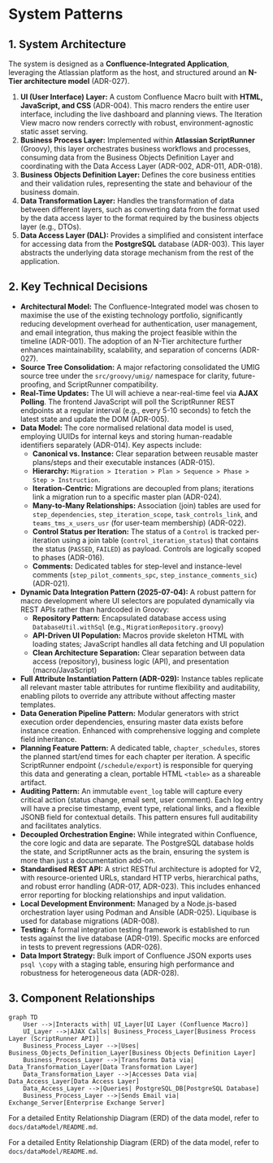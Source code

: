 # System Patterns

## 1. System Architecture

The system is designed as a **Confluence-Integrated Application**, leveraging the Atlassian platform as the host, and structured around an **N-Tier architecture model** (ADR-027).

1. **UI (User Interface) Layer:** A custom Confluence Macro built with **HTML, JavaScript, and CSS** (ADR-004). This macro renders the entire user interface, including the live dashboard and planning views. The Iteration View macro now renders correctly with robust, environment-agnostic static asset serving.
2. **Business Process Layer:** Implemented within **Atlassian ScriptRunner** (Groovy), this layer orchestrates business workflows and processes, consuming data from the Business Objects Definition Layer and coordinating with the Data Access Layer (ADR-002, ADR-011, ADR-018).
3. **Business Objects Definition Layer:** Defines the core business entities and their validation rules, representing the state and behaviour of the business domain.
4. **Data Transformation Layer:** Handles the transformation of data between different layers, such as converting data from the format used by the data access layer to the format required by the business objects layer (e.g., DTOs).
5. **Data Access Layer (DAL):** Provides a simplified and consistent interface for accessing data from the **PostgreSQL** database (ADR-003). This layer abstracts the underlying data storage mechanism from the rest of the application.

## 2. Key Technical Decisions

* **Architectural Model:** The Confluence-Integrated model was chosen to maximise the use of the existing technology portfolio, significantly reducing development overhead for authentication, user management, and email integration, thus making the project feasible within the timeline (ADR-001). The adoption of an N-Tier architecture further enhances maintainability, scalability, and separation of concerns (ADR-027).
* **Source Tree Consolidation:** A major refactoring consolidated the UMIG source tree under the `src/groovy/umig/` namespace for clarity, future-proofing, and ScriptRunner compatibility.
* **Real-Time Updates:** The UI will achieve a near-real-time feel via **AJAX Polling**. The frontend JavaScript will poll the ScriptRunner REST endpoints at a regular interval (e.g., every 5-10 seconds) to fetch the latest state and update the DOM (ADR-005).
* **Data Model:** The core normalised relational data model is used, employing UUIDs for internal keys and storing human-readable identifiers separately (ADR-014). Key aspects include:
  * **Canonical vs. Instance:** Clear separation between reusable master plans/steps and their executable instances (ADR-015).
  * **Hierarchy:** `Migration > Iteration > Plan > Sequence > Phase > Step > Instruction`.
  * **Iteration-Centric:** Migrations are decoupled from plans; iterations link a migration run to a specific master plan (ADR-024).
  * **Many-to-Many Relationships:** Association (join) tables are used for `step_dependencies`, `step_iteration_scope`, `task_controls_link`, and `teams_tms_x_users_usr` (for user-team membership) (ADR-022).
  * **Control Status per Iteration:** The status of a `Control` is tracked per-iteration using a join table (`control_iteration_status`) that contains the status (`PASSED`, `FAILED`) as payload. Controls are logically scoped to phases (ADR-016).
  * **Comments:** Dedicated tables for step-level and instance-level comments (`step_pilot_comments_spc`, `step_instance_comments_sic`) (ADR-021).
* **Dynamic Data Integration Pattern (2025-07-04):** A robust pattern for macro development where UI selectors are populated dynamically via REST APIs rather than hardcoded in Groovy:
  * **Repository Pattern:** Encapsulated database access using `DatabaseUtil.withSql` (e.g., `MigrationRepository.groovy`)
  * **API-Driven UI Population:** Macros provide skeleton HTML with loading states; JavaScript handles all data fetching and UI population
  * **Clean Architecture Separation:** Clear separation between data access (repository), business logic (API), and presentation (macro/JavaScript)
* **Full Attribute Instantiation Pattern (ADR-029):** Instance tables replicate all relevant master table attributes for runtime flexibility and auditability, enabling pilots to override any attribute without affecting master templates.
* **Data Generation Pipeline Pattern:** Modular generators with strict execution order dependencies, ensuring master data exists before instance creation. Enhanced with comprehensive logging and complete field inheritance.
* **Planning Feature Pattern:** A dedicated table, `chapter_schedules`, stores the planned start/end times for each chapter per iteration. A specific ScriptRunner endpoint (`/schedule/export`) is responsible for querying this data and generating a clean, portable HTML `<table>` as a shareable artifact.
* **Auditing Pattern:** An immutable `event_log` table will capture every critical action (status change, email sent, user comment). Each log entry will have a precise timestamp, event type, relational links, and a flexible JSONB field for contextual details. This pattern ensures full auditability and facilitates analytics.
* **Decoupled Orchestration Engine:** While integrated within Confluence, the core logic and data are separate. The PostgreSQL database holds the state, and ScriptRunner acts as the brain, ensuring the system is more than just a documentation add-on.
* **Standardised REST API:** A strict RESTful architecture is adopted for V2, with resource-oriented URLs, standard HTTP verbs, hierarchical paths, and robust error handling (ADR-017, ADR-023). This includes enhanced error reporting for blocking relationships and input validation.
* **Local Development Environment:** Managed by a Node.js-based orchestration layer using Podman and Ansible (ADR-025). Liquibase is used for database migrations (ADR-008).
* **Testing:** A formal integration testing framework is established to run tests against the live database (ADR-019). Specific mocks are enforced in tests to prevent regressions (ADR-026).
* **Data Import Strategy:** Bulk import of Confluence JSON exports uses `psql \copy` with a staging table, ensuring high performance and robustness for heterogeneous data (ADR-028).

## 3. Component Relationships

```mermaid
graph TD
    User -->|Interacts with| UI_Layer[UI Layer (Confluence Macro)]
    UI_Layer -->|AJAX Calls| Business_Process_Layer[Business Process Layer (ScriptRunner API)]
    Business_Process_Layer -->|Uses| Business_Objects_Definition_Layer[Business Objects Definition Layer]
    Business_Process_Layer -->|Transforms Data via| Data_Transformation_Layer[Data Transformation Layer]
    Data_Transformation_Layer -->|Accesses Data via| Data_Access_Layer[Data Access Layer]
    Data_Access_Layer -->|Queries| PostgreSQL_DB[PostgreSQL Database]
    Business_Process_Layer -->|Sends Email via| Exchange_Server[Enterprise Exchange Server]
```

For a detailed Entity Relationship Diagram (ERD) of the data model, refer to `docs/dataModel/README.md`.

For a detailed Entity Relationship Diagram (ERD) of the data model, refer to `docs/dataModel/README.md`.
